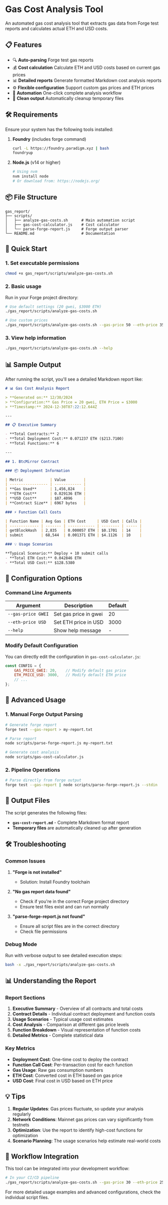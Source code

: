 # Gas Cost Analysis Tool

An automated gas cost analysis tool that extracts gas data from Forge test reports and calculates actual ETH and USD costs.

## 📋 Features

- 🔍 **Auto-parsing** Forge test gas reports
- 💰 **Cost calculation** Calculate ETH and USD costs based on current gas prices
- 📊 **Detailed reports** Generate formatted Markdown cost analysis reports
- ⚙️ **Flexible configuration** Support custom gas prices and ETH prices
- 🔄 **Automation** One-click complete analysis workflow
- 📁 **Clean output** Automatically cleanup temporary files

## 🛠️ Requirements

Ensure your system has the following tools installed:

1. **Foundry** (includes forge command)
   ```bash
   curl -L https://foundry.paradigm.xyz | bash
   foundryup
   ```

2. **Node.js** (v14 or higher)
   ```bash
   # Using nvm
   nvm install node
   # Or download from: https://nodejs.org/
   ```

## 📦 File Structure

```
gas_report/
├── scripts/
│   ├── analyze-gas-costs.sh      # Main automation script
│   ├── gas-cost-calculator.js    # Cost calculator
│   └── parse-forge-report.js     # Forge output parser
└── README.md                     # Documentation
```

## 🚀 Quick Start

### 1. Set executable permissions

```bash
chmod +x gas_report/scripts/analyze-gas-costs.sh
```

### 2. Basic usage

Run in your Forge project directory:

```bash
# Use default settings (20 gwei, $3000 ETH)
./gas_report/scripts/analyze-gas-costs.sh

# Use custom prices
./gas_report/scripts/analyze-gas-costs.sh --gas-price 50 --eth-price 3500
```

### 3. View help information

```bash
./gas_report/scripts/analyze-gas-costs.sh --help
```

## 📊 Sample Output

After running the script, you'll see a detailed Markdown report like:

```markdown
# 📊 Gas Cost Analysis Report

> **Generated on:** 12/30/2024  
> **Configuration:** Gas Price = 20 gwei, ETH Price = $3000  
> **Timestamp:** 2024-12-30T07:22:12.644Z

---

## 📋 Executive Summary

- **Total Contracts:** 2
- **Total Deployment Cost:** 0.071237 ETH ($213.7100)
- **Total Functions:** 6

---

## 1. BtcMirror Contract

### 📦 Deployment Information

| Metric            | Value        |
| ----------------- | ------------ |
| **Gas Used**      | 1,456,824    |
| **ETH Cost**      | 0.029136 ETH |
| **USD Cost**      | $87.4096     |
| **Contract Size** | 6967 bytes   |

### ⚡ Function Call Costs

| Function Name | Avg Gas | ETH Cost     | USD Cost | Calls |
| ------------- | ------- | ------------ | -------- | ----- |
| getBlockHash  | 2,835   | 0.000057 ETH | $0.1701  | 14    |
| submit        | 68,544  | 0.001371 ETH | $4.1126  | 10    |

### 💡 Usage Scenarios

**Typical Scenario:** Deploy + 10 submit calls
- **Total ETH Cost:** 0.042846 ETH
- **Total USD Cost:** $128.5380
```

## 📄 Configuration Options

### Command Line Arguments

| Argument           | Description           | Default |
| ------------------ | --------------------- | ------- |
| `--gas-price GWEI` | Set gas price in gwei | 20      |
| `--eth-price USD`  | Set ETH price in USD  | 3000    |
| `--help`           | Show help message     | -       |

### Modify Default Configuration

You can directly edit the configuration in `gas-cost-calculator.js`:

```javascript
const CONFIG = {
    GAS_PRICE_GWEI: 20,    // Modify default gas price
    ETH_PRICE_USD: 3000,   // Modify default ETH price
    // ...
};
```

## 🔧 Advanced Usage

### 1. Manual Forge Output Parsing

```bash
# Generate forge report
forge test --gas-report > my-report.txt

# Parse report
node scripts/parse-forge-report.js my-report.txt

# Generate cost analysis
node scripts/gas-cost-calculator.js
```

### 2. Pipeline Operations

```bash
# Parse directly from forge output
forge test --gas-report | node scripts/parse-forge-report.js --stdin
```

## 📁 Output Files

The script generates the following files:

- **`gas-cost-report.md`** - Complete Markdown format report
- **Temporary files** are automatically cleaned up after generation

## 🛠️ Troubleshooting

### Common Issues

1. **"Forge is not installed"**
   - Solution: Install Foundry toolchain

2. **"No gas report data found"**
   - Check if you're in the correct Forge project directory
   - Ensure test files exist and can run normally

3. **"parse-forge-report.js not found"**
   - Ensure all script files are in the correct directory
   - Check file permissions

### Debug Mode

Run with verbose output to see detailed execution steps:

```bash
bash -x ./gas_report/scripts/analyze-gas-costs.sh
```

## 📊 Understanding the Report

### Report Sections

1. **Executive Summary** - Overview of all contracts and total costs
2. **Contract Details** - Individual contract deployment and function costs
3. **Usage Scenarios** - Typical usage cost estimates
4. **Cost Analysis** - Comparison at different gas price levels
5. **Function Breakdown** - Visual representation of function costs
6. **Detailed Metrics** - Complete statistical data

### Key Metrics

- **Deployment Cost**: One-time cost to deploy the contract
- **Function Call Cost**: Per-transaction cost for each function
- **Gas Usage**: Raw gas consumption numbers
- **ETH Cost**: Converted cost in ETH based on gas price
- **USD Cost**: Final cost in USD based on ETH price

## 💡 Tips

1. **Regular Updates**: Gas prices fluctuate, so update your analysis regularly
2. **Network Conditions**: Mainnet gas prices can vary significantly from testnets
3. **Optimization**: Use the report to identify high-cost functions for optimization
4. **Scenario Planning**: The usage scenarios help estimate real-world costs

## 🔄 Workflow Integration

This tool can be integrated into your development workflow:

```bash
# In your CI/CD pipeline
./gas_report/scripts/analyze-gas-costs.sh --gas-price 30 --eth-price 2500
```

For more detailed usage examples and advanced configurations, check the individual script files. 